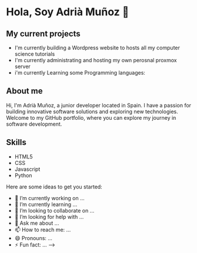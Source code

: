 <!DOCTYPE html>
<html lang="en">
<head>
    <meta charset="UTF-8">
    <meta name="viewport" content="width=device-width, initial-scale=1.0">
    <link rel="stylesheet" type="text/css" href="readme.css">
    <h1>Hola, Soy Adrià Muñoz 🫶</h1>
</head>
<body>
    <section id="projects">
        <h2>My current projects</h2>
        <ul>
            <li>I'm currently building a Wordpress website to hosts all my computer science tutorials</li>
            <li>I'm currently administrating and hosting my own perosnal proxmox server </li>
            <li>i'm currently Learning some Programming languages:</li>
        </ul>
    </section>
    <section id="about me">
        <h2>About me</h2>
        <p>Hi, I'm Adrià Muñoz, a junior developer located in Spain. I have a passion for building innovative software solutions and exploring new technologies. Welcome to my GitHub portfolio, where you can explore my journey in software development.</p>
    </section>
    <section id="Skills">
        <h2>Skills</h2>
        <ul>
            <li>HTML5</li>
            <li>CSS</li>
            <li>Javascript</li>
            <li>Python</li>
        </ul>
    </section>
</body>
</html>

Here are some ideas to get you started:

- 🔭 I’m currently working on ...
- 🌱 I’m currently learning ...
- 👯 I’m looking to collaborate on ...
- 🤔 I’m looking for help with ...
- 💬 Ask me about ...
- 📫 How to reach me: ...
- 😄 Pronouns: ...
- ⚡ Fun fact: ...
-->
